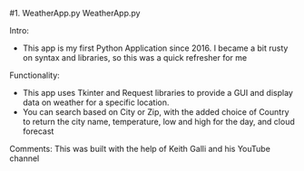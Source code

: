 #1. WeatherApp.py
WeatherApp.py

Intro:
- This app is my first Python Application since 2016. I became a bit rusty on syntax and libraries, so this was a quick refresher for me

Functionality:
- This app uses Tkinter and Request libraries to provide a GUI and display data on weather for a specific location.
- You can search based on City or Zip, with the added choice of Country to return the city name, temperature, low and high for the day, and cloud forecast

Comments:
This was built with the help of Keith Galli and his YouTube channel